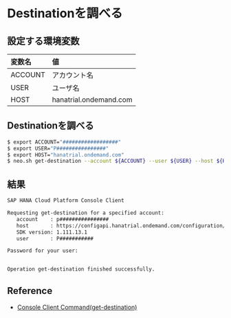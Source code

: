 # Destinationを調べる

## 設定する環境変数

|変数名|値|
|:--|:--|
|ACCOUNT|アカウント名|
|USER|ユーザ名|
|HOST|hanatrial.ondemand.com|

## Destinationを調べる

```bash
$ export ACCOUNT="##################"
$ export USER="P################"
$ export HOST="hanatrial.ondemand.com"
$ neo.sh get-destination --account ${ACCOUNT} --user ${USER} --host ${HOST}
```

## 結果

```bash
SAP HANA Cloud Platform Console Client

Requesting get-destination for a specified account:
   account    : p################
   host       : https://configapi.hanatrial.ondemand.com/configuration/api/rest
   SDK version: 1.111.13.1
   user       : P###########

Password for your user: 


Operation get-destination finished successfully.
```

## Reference

* [Console Client Command(get-destination)](https://help.hana.ondemand.com/help/frameset.htm?bc623358916d47b48077b0e25b626a62.html)
